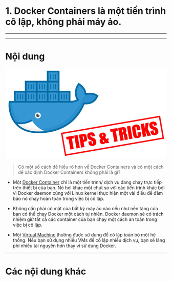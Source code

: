 # 1. Docker Containers là một tiến trình cô lập, không phải máy ảo.

____
____

# <a name="content">Nội dung</a>

![docker-tips-and-tricks.jpg](/images/docker-tips-and-tricks.jpg)

> Có một số cách để hiểu rõ hơn về Docker Containers và có một cách để xác định Docker Containers không phải là gì?

- Một [Docker Container](https://nickjanetakis.com/blog/comparing-virtual-machines-vs-docker-containers) chỉ là một tiến trình/ dịch vụ đang chạy trực tiếp trên thiết bị của bạn. Nó hơi khác một chút so với các tiến trình khác bởi vì Docker daemon cùng với Linux kernel thực hiện một vài điều để đảm bảo nó chạy hoàn toàn trong việc bị cô lập.

- Không cần phải có mặt của bất kỳ máy ảo nào nếu như nền tảng của bạn có thể chạy Docker một cách tự nhiên. Docker daemon sẽ có trách nhiệm giữ tất cả các container của bạn chạy một cách an toàn trong việc bị cô lập.

- Một [Virtual Machine](https://nickjanetakis.com/blog/comparing-virtual-machines-vs-docker-containers) thường được sử dụng để cô lập toàn bộ một hệ thống. Nếu bạn sử dụng nhiều VMs để cô lập nhiều dịch vụ, bạn sẽ lãng phí nhiều tài nguyên hơn thay vì sử dụng Docker.


____

# <a name="content-others">Các nội dung khác</a>

